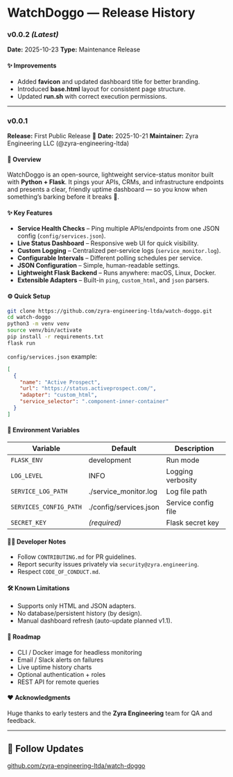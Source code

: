 # WatchDoggo — Release History

### **v0.0.2** *(Latest)*

**Date:** 2025-10-23
**Type:** Maintenance Release

#### ✨ Improvements

* Added **favicon** and updated dashboard title for better branding.
* Introduced **base.html** layout for consistent page structure.
* Updated **run.sh** with correct execution permissions.

---

### **v0.0.1**

**Release:** First Public Release 🎉
**Date:** 2025-10-21
**Maintainer:** Zyra Engineering LLC (@zyra-engineering-ltda)

#### 🚀 Overview

WatchDoggo is an open-source, lightweight service-status monitor built with **Python + Flask**.
It pings your APIs, CRMs, and infrastructure endpoints and presents a clear, friendly uptime dashboard — so you know when something’s barking before it breaks 🐾.

#### ✨ Key Features

* **Service Health Checks** – Ping multiple APIs/endpoints from one JSON config (`config/services.json`).
* **Live Status Dashboard** – Responsive web UI for quick visibility.
* **Custom Logging** – Centralized per-service logs (`service_monitor.log`).
* **Configurable Intervals** – Different polling schedules per service.
* **JSON Configuration** – Simple, human-readable settings.
* **Lightweight Flask Backend** – Runs anywhere: macOS, Linux, Docker.
* **Extensible Adapters** – Built-in `ping`, `custom_html`, and `json` parsers.

#### ⚙️ Quick Setup

```bash
git clone https://github.com/zyra-engineering-ltda/watch-doggo.git
cd watch-doggo
python3 -m venv venv
source venv/bin/activate
pip install -r requirements.txt
flask run
```

`config/services.json` example:

```json
[
  {
    "name": "Active Prospect",
    "url": "https://status.activeprospect.com/",
    "adapter": "custom_html",
    "service_selector": ".component-inner-container"
  }
]
```

#### 🧱 Environment Variables

| Variable               | Default                | Description         |
| ---------------------- | ---------------------- | ------------------- |
| `FLASK_ENV`            | development            | Run mode            |
| `LOG_LEVEL`            | INFO                   | Logging verbosity   |
| `SERVICE_LOG_PATH`     | ./service_monitor.log  | Log file path       |
| `SERVICES_CONFIG_PATH` | ./config/services.json | Service config file |
| `SECRET_KEY`           | *(required)*           | Flask secret key    |

#### 🧑‍💻 Developer Notes

* Follow `CONTRIBUTING.md` for PR guidelines.
* Report security issues privately via `security@zyra.engineering`.
* Respect `CODE_OF_CONDUCT.md`.

#### 🛠️ Known Limitations

* Supports only HTML and JSON adapters.
* No database/persistent history (by design).
* Manual dashboard refresh (auto-update planned v1.1).

#### 🧭 Roadmap

* CLI / Docker image for headless monitoring
* Email / Slack alerts on failures
* Live uptime history charts
* Optional authentication + roles
* REST API for remote queries

#### ❤️ Acknowledgments

Huge thanks to early testers and the **Zyra Engineering** team for QA and feedback.

---

## 🔗 Follow Updates

[github.com/zyra-engineering-ltda/watch-doggo](https://github.com/zyra-engineering-ltda/watch-doggo)